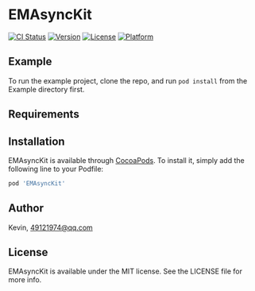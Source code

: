 # EMAsyncKit

[![CI Status](https://img.shields.io/travis/刘豪/EMAsyncKit.svg?style=flat)](https://travis-ci.org/刘豪/EMAsyncKit)
[![Version](https://img.shields.io/cocoapods/v/EMAsyncKit.svg?style=flat)](https://cocoapods.org/pods/EMAsyncKit)
[![License](https://img.shields.io/cocoapods/l/EMAsyncKit.svg?style=flat)](https://cocoapods.org/pods/EMAsyncKit)
[![Platform](https://img.shields.io/cocoapods/p/EMAsyncKit.svg?style=flat)](https://cocoapods.org/pods/EMAsyncKit)

## Example

To run the example project, clone the repo, and run `pod install` from the Example directory first.

## Requirements

## Installation

EMAsyncKit is available through [CocoaPods](https://cocoapods.org). To install
it, simply add the following line to your Podfile:

```ruby
pod 'EMAsyncKit'
```

## Author

Kevin, 49121974@qq.com

## License

EMAsyncKit is available under the MIT license. See the LICENSE file for more info.
